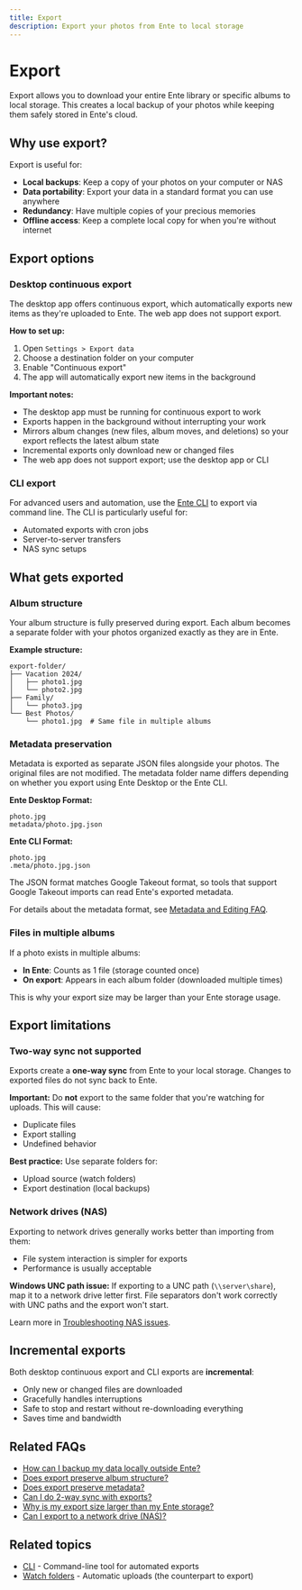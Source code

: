 ```yaml
---
title: Export
description: Export your photos from Ente to local storage
---
```


# Export

Export allows you to download your entire Ente library or specific albums to local storage. This creates a local backup of your photos while keeping them safely stored in Ente's cloud.

## Why use export?

Export is useful for:

- **Local backups**: Keep a copy of your photos on your computer or NAS
- **Data portability**: Export your data in a standard format you can use anywhere
- **Redundancy**: Have multiple copies of your precious memories
- **Offline access**: Keep a complete local copy for when you're without internet

## Export options

### Desktop continuous export

The desktop app offers continuous export, which automatically exports new items as they're uploaded to Ente. The web app does not support export.

**How to set up:**

1. Open `Settings > Export data`
2. Choose a destination folder on your computer
3. Enable "Continuous export"
4. The app will automatically export new items in the background

**Important notes:**

- The desktop app must be running for continuous export to work
- Exports happen in the background without interrupting your work
- Mirrors album changes (new files, album moves, and deletions) so your export reflects the latest album state
- Incremental exports only download new or changed files
- The web app does not support export; use the desktop app or CLI

### CLI export

For advanced users and automation, use the [Ente CLI](/photos/features/utilities/cli) to export via command line. The CLI is particularly useful for:

- Automated exports with cron jobs
- Server-to-server transfers
- NAS sync setups

## What gets exported

### Album structure

Your album structure is fully preserved during export. Each album becomes a separate folder with your photos organized exactly as they are in Ente.

**Example structure:**

```
export-folder/
├── Vacation 2024/
│   ├── photo1.jpg
│   └── photo2.jpg
├── Family/
│   └── photo3.jpg
└── Best Photos/
    └── photo1.jpg  # Same file in multiple albums
```

### Metadata preservation

Metadata is exported as separate JSON files alongside your photos. The original files are not modified. The metadata folder name differs depending on whether you export using Ente Desktop or the Ente CLI.

**Ente Desktop Format:**

```
photo.jpg
metadata/photo.jpg.json
```

**Ente CLI Format:**

```
photo.jpg
.meta/photo.jpg.json
```

The JSON format matches Google Takeout format, so tools that support Google Takeout imports can read Ente's exported metadata.

For details about the metadata format, see [Metadata and Editing FAQ](/photos/faq/metadata-and-editing#export-data-preserve-metadata).

### Files in multiple albums

If a photo exists in multiple albums:

- **In Ente**: Counts as 1 file (storage counted once)
- **On export**: Appears in each album folder (downloaded multiple times)

This is why your export size may be larger than your Ente storage usage.

## Export limitations

### Two-way sync not supported

Exports create a **one-way sync** from Ente to your local storage. Changes to exported files do not sync back to Ente.

**Important:** Do **not** export to the same folder that you're watching for uploads. This will cause:

- Duplicate files
- Export stalling
- Undefined behavior

**Best practice:** Use separate folders for:

- Upload source (watch folders)
- Export destination (local backups)

### Network drives (NAS)

Exporting to network drives generally works better than importing from them:

- File system interaction is simpler for exports
- Performance is usually acceptable

**Windows UNC path issue:** If exporting to a UNC path (`\\server\share`), map it to a network drive letter first. File separators don't work correctly with UNC paths and the export won't start.

Learn more in [Troubleshooting NAS issues](/photos/faq/troubleshooting#nas).

## Incremental exports

Both desktop continuous export and CLI exports are **incremental**:

- Only new or changed files are downloaded
- Gracefully handles interruptions
- Safe to stop and restart without re-downloading everything
- Saves time and bandwidth

## Related FAQs

- [How can I backup my data locally outside Ente?](/photos/faq/advanced-features#local-backup)
- [Does export preserve album structure?](/photos/faq/advanced-features#export-album-structure)
- [Does export preserve metadata?](/photos/faq/advanced-features#export-preserves-metadata)
- [Can I do 2-way sync with exports?](/photos/faq/advanced-features#export-two-way-sync)
- [Why is my export size larger than my Ente storage?](/photos/faq/advanced-features#export-size-larger)
- [Can I export to a network drive (NAS)?](/photos/faq/advanced-features#export-to-nas)

## Related topics

- [CLI](/photos/features/utilities/cli) - Command-line tool for automated exports
- [Watch folders](/photos/features/backup-and-sync/watch-folders) - Automatic uploads (the counterpart to export)
